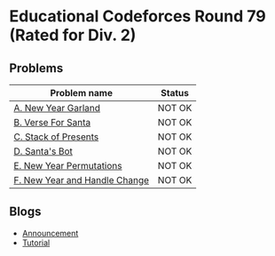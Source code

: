 # Educational Codeforces Round 79 (Rated for Div. 2)

## Problems

|Problem name|Status|
|------------|---------|
| [A. New Year Garland](problems/A._New_Year_Garland.md)|NOT OK|
| [B. Verse For Santa](problems/B._Verse_For_Santa.md)|NOT OK|
| [C. Stack of Presents](problems/C._Stack_of_Presents.md)|NOT OK|
| [D. Santa's Bot](problems/D._Santa's_Bot.md)|NOT OK|
| [E. New Year Permutations](problems/E._New_Year_Permutations.md)|NOT OK|
| [F. New Year and Handle Change](problems/F._New_Year_and_Handle_Change.md)|NOT OK|
## Blogs

- [Announcement](blogs/Announcement.md)
- [Tutorial](blogs/Tutorial.md)
